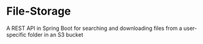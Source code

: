 # File-Storage
A REST API in Spring Boot for searching and downloading files from a user-specific folder in an S3 bucket
